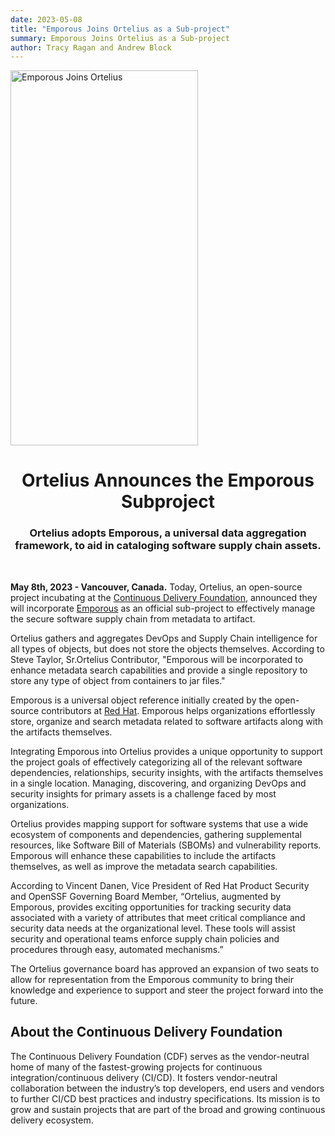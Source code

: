 ```yaml
---
date: 2023-05-08
title: "Emporous Joins Ortelius as a Sub-project"
summary: Emporous Joins Ortelius as a Sub-project
author: Tracy Ragan and Andrew Block
---
```


<div class="col-center">
<img src="/images/abductionemporous-1.png" alt="Emporous Joins Ortelius" height="600px" width="300px" />

<p></p>
</div>

<div class="col-center">
<h1 style="text-align: center;">Ortelius Announces the Emporous Subproject </h1>
<h3 style="text-align: center;">Ortelius adopts Emporous, a universal data aggregation framework, to aid in cataloging software supply chain assets.</h3>
</div>

<br>

<div class="col-left">

<strong>May 8th, 2023 - Vancouver, Canada.</strong> Today, Ortelius, an open-source project incubating at the  [Continuous Delivery Foundation](https://cd.foundation), announced they will incorporate [Emporous](https://emporous.io) as an official sub-project to effectively manage the secure software supply chain from metadata to artifact.  

Ortelius gathers and aggregates DevOps and Supply Chain intelligence for all types of objects, but does not store the objects themselves. According to Steve Taylor, Sr.Ortelius Contributor, "Emporous will be incorporated to enhance metadata search capabilities and provide a single repository to store any type of object from containers to jar files."

Emporous is a universal object reference initially created by the open-source contributors at [Red Hat](https://www.redhat.com). Emporous helps organizations effortlessly store, organize and search metadata related to software artifacts along with the artifacts themselves.

Integrating Emporous into Ortelius provides a unique opportunity to support the project goals of effectively categorizing all of the relevant software dependencies, relationships, security insights, with the artifacts themselves in a single location. Managing, discovering, and organizing DevOps and security insights for primary assets is a challenge faced by most organizations.

Ortelius provides mapping support for software systems that use a wide ecosystem of components and dependencies, gathering supplemental resources, like Software Bill of Materials (SBOMs) and vulnerability reports. Emporous will enhance these capabilities to include the artifacts themselves, as well as improve the metadata search capabilities. 

According to Vincent Danen, Vice President of Red Hat Product Security and OpenSSF Governing Board Member, “Ortelius, augmented by Emporous, provides exciting opportunities for tracking security data associated with a variety of attributes that meet critical compliance and security data needs at the organizational level.  These tools will assist security and operational teams enforce supply chain policies and procedures through easy, automated mechanisms.”

The Ortelius governance board has approved an expansion of two seats to allow for representation from the Emporous community to bring their knowledge and experience to support and steer the project forward into the future.   


## About the Continuous Delivery Foundation


The Continuous Delivery Foundation (CDF) serves as the vendor-neutral home of many of the fastest-growing projects for continuous integration/continuous delivery (CI/CD). It fosters vendor-neutral collaboration between the industry’s top developers, end users and vendors to further CI/CD best practices and industry specifications. Its mission is to grow and sustain projects that are part of the broad and growing continuous delivery ecosystem.

</div>
